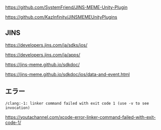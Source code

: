 https://github.com/SystemFriend/JINS-MEME-Unity-Plugin

https://github.com/KazInfinity/JINSMEMEUnityPlugins


## JINS

https://developers.jins.com/ja/sdks/ios/

https://developers.jins.com/ja/apps/

https://jins-meme.github.io/sdkdoc/

https://jins-meme.github.io/sdkdoc/ios/data-and-event.html



## エラー

```
/clang:-1: linker command failed with exit code 1 (use -v to see invocation)
```

https://youtachannel.com/xcode-error-linker-command-failed-with-exit-code-1/